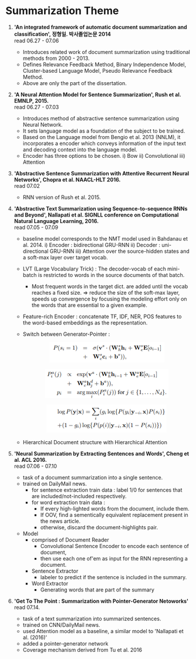 
Summarization Theme 
============
	
1. <b>'An integrated framework of automatic document summarization and classification', 정형일. 박사졸업논문 2014 </b><br>
	read 06.27 - 07.06
	- Introduces related work of document summarization using traditional methods from 2000 - 2013. 
	- Defines Relevance Feedback Method, Binary Independence Model, Cluster-based Language Model, 
	  Pseudo Relevance Feedback Method. 
	- Above are only the part of the dissertation.
	
2. <b>'A Neural Attention Model for Sentence Summarization', Rush et al. EMNLP, 2015. </b><br>
	read 06.27 - 07.03
	- Introduces method of abstractive sentence summarization using Neural Network.
	- It sets language model as a foundation of the subject to be trained. 
	- Based on the Language model from Bengio et al. 2013 (NNLM), it incorporates a encoder 
	  which conveys information of the input text and decoding context into the language model. 
	- Encoder has three options to be chosen.
		i) Bow
		ii) Convolutional
		iii) Attention
	
3. <b>'Abstractive Sentence Summarization with Attentive Recurrent Neural Networks', Chopra et al. NAACL-HLT 2016.</b><br>
	read 07.02
	- RNN version of Rush et al. 2015. 
	
4. <b>'Abstractive Text Summarization using Sequence-to-sequence RNNs and Beyond', Nallapati et al. SIGNLL conference on Computational Natural Language Learning, 2016. </b><br>
	read 07.05 - 07.09
	- baseline model corresponds to the NMT model used in Bahdanau et al. 2014.
		i) Encoder : bidirectional GRU-RNN
		ii) Decoder : uni-directional GRU-RNN
		iii) Attention over the source-hidden states and a soft-max layer over target vocab.
	- LVT (Large Vocabulary Trick) : The decoder-vocab of each mini-batch is restricted to words in the source documents of that batch.
	  + Most frequent words in the target dict. are added until the vocab reaches a fixed size. 
		=> reduce the size of the soft-max layer, speeds up convergence by focusing the modeling effort only on the words that are essential to a given example.
	- Feature-rich Encoder : concatenate TF, IDF, NER, POS features to the word-based embeddings as the representation. 
	- Switch between Generator-Pointer : 
		<p align="center">
  			<img src="./images/nallapati-pg-decisionProb.PNG">
		</p>
		
		<p align="center">
  			<img src="./images/nallapati-pg-positionDist.PNG">
		</p>
		
		<p align="center">
  			<img src="./images/nallapati-pg-entireLikelihood.PNG">
		</p>
	- Hierarchical Document structure with Hierarchical Attention 
	
5. <b>'Neural Summarization by Extracting Sentences and Words', Cheng et al. ACL 2016. </b><br>
	read 07.06 - 07.10
	- task of a document summarization into a single sentence.
	- trained on DailyMail news.
		+ for sentence extraction train data : label 1/0 for sentences that are included/not-included respectively.
		+ for word extraction train data : 
			* If every high-lighted words from the document, include them. 
			* If OOV, find a sementically equivalent replacement present in the news article. 
			* otherwise, discard the document-highlights pair.
	- Model
		+ comprised of Document Reader 
			* Convolutional Sentence Encoder to encode each sentence of document, 
			* then use each one of'em as input for the RNN representing a document. 
		+ Sentence Extractor 
			* labeler to predict if the sentence is included in the summary. 
		+ Word Extractor
			* Generating words that are part of the summary 
			
6. <b>'Get To The Point : Summarization with Pointer-Generator Netoworks' </b><br>
	read 07.14.
	- task of a text summarization into summarized sentences.
	- trained on CNN/DailyMail news.
	- used Attention model as a baseline, a similar model to 'Nallapati et al. (2016)'
	- added a pointer-generator network
	- Coverage mechanism derived from Tu et al. 2016

	

